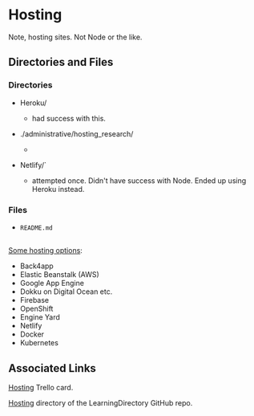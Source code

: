 # Hosting

Note, hosting sites. Not Node or the like.

## Directories and Files

### Directories

- Heroku/

  - had success with this.

- ./administrative/hosting_research/

  -

- Netlify/`

  - attempted once. Didn't have success with Node. Ended up using Heroku instead.

### Files

- `README.md`

##

[Some hosting options](https://blog.back4app.com/heroku-alternatives/):

- Back4app
- Elastic Beanstalk (AWS)
- Google App Engine
- Dokku on Digital Ocean etc.
- Firebase
- OpenShift
- Engine Yard
- Netlify
- Docker
- Kubernetes

## Associated Links

[Hosting](https://trello.com/c/Z6kPD3vr/573-hosting) Trello card.

[Hosting](https://github.com/JamieBort/LearningDirectory/tree/master/Hosting) directory of the LearningDirectory GitHub repo.
